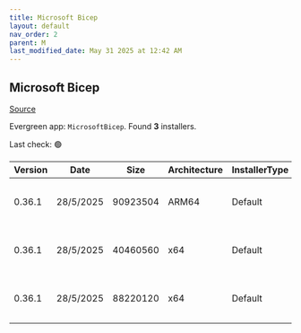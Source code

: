 ```yaml
---
title: Microsoft Bicep
layout: default
nav_order: 2
parent: M
last_modified_date: May 31 2025 at 12:42 AM
---
```


## Microsoft Bicep

[Source](https://docs.microsoft.com/en-us/azure/azure-resource-manager/bicep/overview)

Evergreen app: `MicrosoftBicep`. Found **3** installers.

Last check: 🟢

| Version | Date      | Size     | Architecture | InstallerType | Type | URI                                                                                                                                                                  |
| ------- | --------- | -------- | ------------ | ------------- | ---- | -------------------------------------------------------------------------------------------------------------------------------------------------------------------- |
| 0.36.1  | 28/5/2025 | 90923504 | ARM64        | Default       | exe  | [https://github.com/Azure/bicep/releases/download/v0.36.1/bicep-win-arm64.exe](https://github.com/Azure/bicep/releases/download/v0.36.1/bicep-win-arm64.exe)         |
| 0.36.1  | 28/5/2025 | 40460560 | x64          | Default       | exe  | [https://github.com/Azure/bicep/releases/download/v0.36.1/bicep-setup-win-x64.exe](https://github.com/Azure/bicep/releases/download/v0.36.1/bicep-setup-win-x64.exe) |
| 0.36.1  | 28/5/2025 | 88220120 | x64          | Default       | exe  | [https://github.com/Azure/bicep/releases/download/v0.36.1/bicep-win-x64.exe](https://github.com/Azure/bicep/releases/download/v0.36.1/bicep-win-x64.exe)             |
